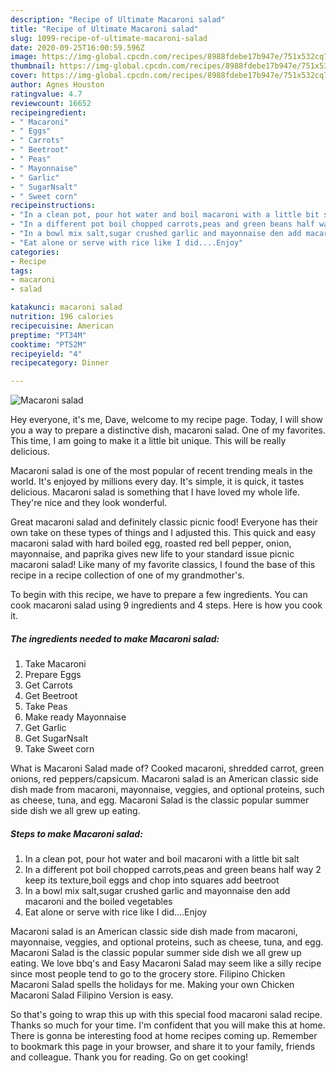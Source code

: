 ```yaml
---
description: "Recipe of Ultimate Macaroni salad"
title: "Recipe of Ultimate Macaroni salad"
slug: 1099-recipe-of-ultimate-macaroni-salad
date: 2020-09-25T16:00:59.596Z
image: https://img-global.cpcdn.com/recipes/8988fdebe17b947e/751x532cq70/macaroni-salad-recipe-main-photo.jpg
thumbnail: https://img-global.cpcdn.com/recipes/8988fdebe17b947e/751x532cq70/macaroni-salad-recipe-main-photo.jpg
cover: https://img-global.cpcdn.com/recipes/8988fdebe17b947e/751x532cq70/macaroni-salad-recipe-main-photo.jpg
author: Agnes Houston
ratingvalue: 4.7
reviewcount: 16652
recipeingredient:
- " Macaroni"
- " Eggs"
- " Carrots"
- " Beetroot"
- " Peas"
- " Mayonnaise"
- " Garlic"
- " SugarNsalt"
- " Sweet corn"
recipeinstructions:
- "In a clean pot, pour hot water and boil macaroni with a little bit salt"
- "In a different pot boil chopped carrots,peas and green beans half way 2 keep its texture,boil eggs and chop into squares add beetroot"
- "In a bowl mix salt,sugar crushed garlic and mayonnaise den add macaroni and the boiled vegetables"
- "Eat alone or serve with rice like I did....Enjoy"
categories:
- Recipe
tags:
- macaroni
- salad

katakunci: macaroni salad 
nutrition: 196 calories
recipecuisine: American
preptime: "PT34M"
cooktime: "PT52M"
recipeyield: "4"
recipecategory: Dinner

---
```



![Macaroni salad](https://img-global.cpcdn.com/recipes/8988fdebe17b947e/751x532cq70/macaroni-salad-recipe-main-photo.jpg)

Hey everyone, it's me, Dave, welcome to my recipe page. Today, I will show you a way to prepare a distinctive dish, macaroni salad. One of my favorites. This time, I am going to make it a little bit unique. This will be really delicious.

Macaroni salad is one of the most popular of recent trending meals in the world. It's enjoyed by millions every day. It's simple, it is quick, it tastes delicious. Macaroni salad is something that I have loved my whole life. They're nice and they look wonderful.

Great macaroni salad and definitely classic picnic food! Everyone has their own take on these types of things and I adjusted this. This quick and easy macaroni salad with hard boiled egg, roasted red bell pepper, onion, mayonnaise, and paprika gives new life to your standard issue picnic macaroni salad! Like many of my favorite classics, I found the base of this recipe in a recipe collection of one of my grandmother&#39;s.


To begin with this recipe, we have to prepare a few ingredients. You can cook macaroni salad using 9 ingredients and 4 steps. Here is how you cook it.

<!--inarticleads1-->

##### The ingredients needed to make Macaroni salad:

1. Take  Macaroni
1. Prepare  Eggs
1. Get  Carrots
1. Get  Beetroot
1. Take  Peas
1. Make ready  Mayonnaise
1. Get  Garlic
1. Get  SugarNsalt
1. Take  Sweet corn


What is Macaroni Salad made of? Cooked macaroni, shredded carrot, green onions, red peppers/capsicum. Macaroni salad is an American classic side dish made from macaroni, mayonnaise, veggies, and optional proteins, such as cheese, tuna, and egg. Macaroni Salad is the classic popular summer side dish we all grew up eating. 

<!--inarticleads2-->

##### Steps to make Macaroni salad:

1. In a clean pot, pour hot water and boil macaroni with a little bit salt
1. In a different pot boil chopped carrots,peas and green beans half way 2 keep its texture,boil eggs and chop into squares add beetroot
1. In a bowl mix salt,sugar crushed garlic and mayonnaise den add macaroni and the boiled vegetables
1. Eat alone or serve with rice like I did....Enjoy


Macaroni salad is an American classic side dish made from macaroni, mayonnaise, veggies, and optional proteins, such as cheese, tuna, and egg. Macaroni Salad is the classic popular summer side dish we all grew up eating. We love bbq&#39;s and Easy Macaroni Salad may seem like a silly recipe since most people tend to go to the grocery store. Filipino Chicken Macaroni Salad spells the holidays for me. Making your own Chicken Macaroni Salad Filipino Version is easy. 

So that's going to wrap this up with this special food macaroni salad recipe. Thanks so much for your time. I'm confident that you will make this at home. There is gonna be interesting food at home recipes coming up. Remember to bookmark this page in your browser, and share it to your family, friends and colleague. Thank you for reading. Go on get cooking!
